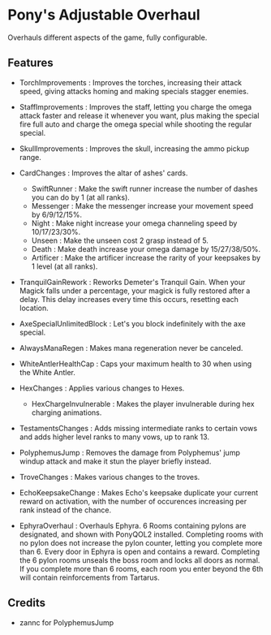 # Pony's Adjustable Overhaul

Overhauls different aspects of the game, fully configurable.

## Features

- TorchImprovements : Improves the torches, increasing their attack speed, giving attacks homing and making specials stagger enemies.

- StaffImprovements : Improves the staff, letting you charge the omega attack faster and release it whenever you want, plus making the special fire full auto and charge the omega special while shooting the regular special.

- SkullImprovements : Improves the skull, increasing the ammo pickup range.

- CardChanges : Improves the altar of ashes' cards.
  - SwiftRunner : Make the swift runner increase the number of dashes you can do by 1 (at all ranks).
  - Messenger : Make the messenger increase your movement speed by 6/9/12/15%.
  - Night : Make night increase your omega channeling speed by 10/17/23/30%.
  - Unseen : Make the unseen cost 2 grasp instead of 5.
  - Death : Make death increase your omega damage by 15/27/38/50%.
  - Artificer : Make the artificer increase the rarity of your keepsakes by 1 level (at all ranks).

- TranquilGainRework : Reworks Demeter's Tranquil Gain. When your Magick falls under a percentage, your magick is fully restored after a delay. This delay increases every time this occurs, resetting each location.

- AxeSpecialUnlimitedBlock : Let's you block indefinitely with the axe special.

- AlwaysManaRegen : Makes mana regeneration never be canceled.

- WhiteAntlerHealthCap : Caps your maximum health to 30 when using the White Antler.

- HexChanges : Applies various changes to Hexes.
  - HexChargeInvulnerable : Makes the player invulnerable during hex charging animations.

- TestamentsChanges : Adds missing intermediate ranks to certain vows and adds higher level ranks to many vows, up to rank 13.

- PolyphemusJump : Removes the damage from Polyphemus' jump windup attack and make it stun the player briefly instead.

- TroveChanges : Makes various changes to the troves.

- EchoKeepsakeChange : Makes Echo's keepsake duplicate your current reward on activation, with the number of occurences increasing per rank instead of the chance.

- EphyraOverhaul : Overhauls Ephyra. 6 Rooms containing pylons are designated, and shown with PonyQOL2 installed. Completing rooms with no pylon does not increase the pylon counter, letting you complete more than 6. Every door in Ephyra is open and contains a reward. Completing the 6 pylon rooms unseals the boss room and locks all doors as normal. If you complete more than 6 rooms, each room you enter beyond the 6th will contain reinforcements from Tartarus.

## Credits

- zannc for PolyphemusJump